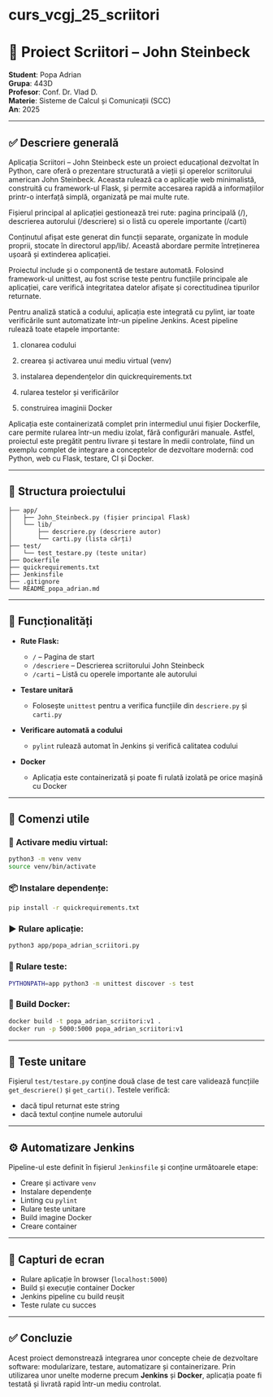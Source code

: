 # curs_vcgj_25_scriitori

# 📘 Proiect Scriitori – John Steinbeck  
**Student**: Popa Adrian  
**Grupa**: 443D  
**Profesor**: Conf. Dr. Vlad D.  
**Materie**: Sisteme de Calcul și Comunicații (SCC)  
**An**: 2025  

---

## ✅ Descriere generală

Aplicația Scriitori – John Steinbeck este un proiect educațional dezvoltat în Python, care oferă o prezentare structurată a vieții și operelor scriitorului american John Steinbeck. Aceasta rulează ca o aplicație web minimalistă, construită cu framework-ul Flask, și permite accesarea rapidă a informațiilor printr-o interfață simplă, organizată pe mai multe rute.

Fișierul principal al aplicației gestionează trei rute: pagina principală (/), descrierea autorului (/descriere) si o listă cu operele importante (/carti)

Conținutul afișat este generat din funcții separate, organizate în module proprii, stocate în directorul app/lib/. Această abordare permite întreținerea ușoară și extinderea aplicației.

Proiectul include și o componentă de testare automată. Folosind framework-ul unittest, au fost scrise teste pentru funcțiile principale ale aplicației, care verifică integritatea datelor afișate și corectitudinea tipurilor returnate.

Pentru analiză statică a codului, aplicația este integrată cu pylint, iar toate verificările sunt automatizate într-un pipeline Jenkins. Acest pipeline rulează toate etapele importante:

1. clonarea codului

2. crearea și activarea unui mediu virtual (venv)

3. instalarea dependențelor din quickrequirements.txt

4. rularea testelor și verificărilor

5. construirea imaginii Docker

Aplicația este containerizată complet prin intermediul unui fișier Dockerfile, care permite rularea într-un mediu izolat, fără configurări manuale. Astfel, proiectul este pregătit pentru livrare și testare în medii controlate, fiind un exemplu complet de integrare a conceptelor de dezvoltare modernă: cod Python, web cu Flask, testare, CI și Docker.

---

## 📂 Structura proiectului

```
├── app/
│   ├── John_Steinbeck.py (fișier principal Flask)
│   └── lib/
│       ├── descriere.py (descriere autor)
│       └── carti.py (lista cărți)
├── test/
│   └── test_testare.py (teste unitar)
├── Dockerfile
├── quickrequirements.txt
├── Jenkinsfile
├── .gitignore
└── README_popa_adrian.md
```

---

## 🚀 Funcționalități

- **Rute Flask:**
  - `/` – Pagina de start
  - `/descriere` – Descrierea scriitorului John Steinbeck
  - `/carti` – Listă cu operele importante ale autorului

- **Testare unitară**
  - Folosește `unittest` pentru a verifica funcțiile din `descriere.py` și `carti.py`

- **Verificare automată a codului**
  - `pylint` rulează automat în Jenkins și verifică calitatea codului

- **Docker**
  - Aplicația este containerizată și poate fi rulată izolată pe orice mașină cu Docker

---

## 🔧 Comenzi utile

### 🧪 Activare mediu virtual:
```bash
python3 -m venv venv
source venv/bin/activate
```

### 📦 Instalare dependențe:
```bash
pip install -r quickrequirements.txt
```

### ▶️ Rulare aplicație:
```bash
python3 app/popa_adrian_scriitori.py
```

### 🧪 Rulare teste:
```bash
PYTHONPATH=app python3 -m unittest discover -s test
```

### 🐳 Build Docker:
```bash
docker build -t popa_adrian_scriitori:v1 .
docker run -p 5000:5000 popa_adrian_scriitori:v1
```

---

## 🧪 Teste unitare

Fișierul `test/testare.py` conține două clase de test care validează funcțiile `get_descriere()` și `get_carti()`. Testele verifică:
- dacă tipul returnat este string
- dacă textul conține numele autorului

---

## ⚙️ Automatizare Jenkins

Pipeline-ul este definit în fișierul `Jenkinsfile` și conține următoarele etape:
- Creare și activare `venv`
- Instalare dependențe
- Linting cu `pylint`
- Rulare teste unitare
- Build imagine Docker
- Creare container

---

## 📸 Capturi de ecran 

- Rulare aplicație în browser (`localhost:5000`)
- Build și execuție container Docker
- Jenkins pipeline cu build reușit
- Teste rulate cu succes

---

## ✅ Concluzie

Acest proiect demonstrează integrarea unor concepte cheie de dezvoltare software: modularizare, testare, automatizare și containerizare. Prin utilizarea unor unelte moderne precum **Jenkins** și **Docker**, aplicația poate fi testată și livrată rapid într-un mediu controlat.